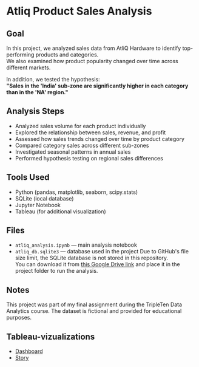 # Atliq Product Sales Analysis

## Goal
In this project, we analyzed sales data from AtliQ Hardware to identify top-performing products and categories.  
We also examined how product popularity changed over time across different markets.

In addition, we tested the hypothesis:  
**"Sales in the 'India' sub-zone are significantly higher in each category than in the 'NA' region."**

## Analysis Steps
- Analyzed sales volume for each product individually
- Explored the relationship between sales, revenue, and profit
- Assessed how sales trends changed over time by product category
- Compared category sales across different sub-zones
- Investigated seasonal patterns in annual sales
- Performed hypothesis testing on regional sales differences

## Tools Used
- Python (pandas, matplotlib, seaborn, scipy.stats)
- SQLite (local database)
- Jupyter Notebook
- Tableau (for additional visualization)

## Files
- `atliq_analysis.ipynb` — main analysis notebook
- `atliq_db.sqlite3` — database used in the project
Due to GitHub's file size limit, the SQLite database is not stored in this repository.   
You can download it from [this Google Drive link]([https://your-link-here](https://drive.google.com/file/d/1X-QTf7pSKfsDMPZCCa2oDrC6SbjHZb2t/view?usp=sharing)) and place it in the project folder to run the analysis.

## Notes
This project was part of my final assignment during the TripleTen Data Analytics course. The dataset is fictional and provided for educational purposes.



## Tableau-vizualizations
- [Dashboard](https://public.tableau.com/views/FinalProjectDashboard_17448402073490/FinalDashboard?:language=en-US&publish=yes&:sid=&:redirect=auth&:display_count=n&:origin=viz_share_link)
- [Story](https://public.tableau.com/shared/PS2KYBF27?:display_count=n&:origin=viz_share_link)
